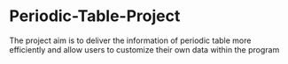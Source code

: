 # Periodic-Table-Project
The project aim is to deliver the information of periodic table more efficiently and allow users to customize their own data within the program
